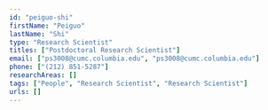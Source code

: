 ```yaml
---
id: "peiguo-shi"
firstName: "Peiguo"
lastName: "Shi"
type: "Research Scientist"
titles: ["Postdoctoral Research Scientist"]
email: ["ps3008@cumc.columbia.edu", "ps3008@cumc.columbia.edu"]
phone: ["(212) 851-5287"]
researchAreas: []
tags: ["People", "Research Scientist", "Research Scientist"]
urls: []
---
```

